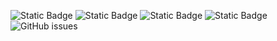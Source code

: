 ![Static Badge](https://img.shields.io/badge/blacklists-61-000000) ![Static Badge](https://img.shields.io/badge/blacklisted-2983629-cc0000) ![Static Badge](https://img.shields.io/badge/whitelisted-2254-00CC00) ![Static Badge](https://img.shields.io/badge/streaming_blacklist-28107-000000) ![GitHub issues](https://img.shields.io/github/issues/fabriziosalmi/blacklists)
